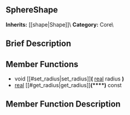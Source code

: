 ##  SphereShape  
**Inherits:** [[shape|Shape]]\\
**Category:** Core\\
##  Brief Description  

##  Member Functions 
  * void [[#set_radius|set_radius]]**(** [real](class_real) radius **)**
  * [real](class_real) [[#get_radius|get_radius]]**(****)** const
##  Member Function Description  
